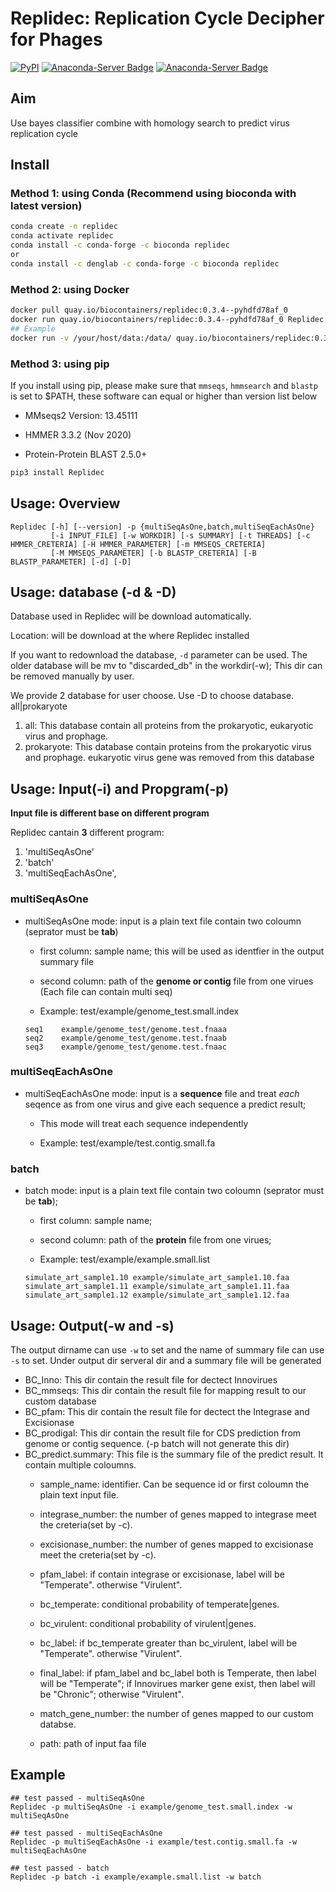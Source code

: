 # Replidec: Replication Cycle Decipher for Phages

[![PyPI](https://img.shields.io/pypi/v/Replidec.svg)](https://pypi.python.org/pypi/Replidec)
[![Anaconda-Server Badge](https://anaconda.org/bioconda/replidec/badges/version.svg)](https://anaconda.org/bioconda/replidec)
[![Anaconda-Server Badge](https://anaconda.org/bioconda/replidec/badges/downloads.svg)](https://anaconda.org/bioconda/replidec)

## Aim

Use bayes classifier combine with homology search to predict virus replication cycle

## Install

### Method 1: using Conda (Recommend using bioconda with latest version)

```bash
conda create -n replidec
conda activate replidec
conda install -c conda-forge -c bioconda replidec
or
conda install -c denglab -c conda-forge -c bioconda replidec
```

### Method 2: using Docker

```bash
docker pull quay.io/biocontainers/replidec:0.3.4--pyhdfd78af_0 
docker run quay.io/biocontainers/replidec:0.3.4--pyhdfd78af_0 Replidec -h
## Example
docker run -v /your/host/data:/data/ quay.io/biocontainers/replidec:0.3.4--pyhdfd78af_0 Replidec -i data/your_inputfile -p multiSeqEachAsOne -w data
```

### Method 3: using pip

If you install using pip, please make sure that `mmseqs`, `hmmsearch` and `blastp` is set to $PATH, these software can equal or higher than version list below

- MMseqs2 Version: 13.45111

- HMMER 3.3.2 (Nov 2020)

- Protein-Protein BLAST 2.5.0+

```bash
pip3 install Replidec
```

## Usage: Overview

```
Replidec [-h] [--version] -p {multiSeqAsOne,batch,multiSeqEachAsOne}
         [-i INPUT_FILE] [-w WORKDIR] [-s SUMMARY] [-t THREADS] [-c HMMER_CRETERIA] [-H HMMER_PARAMETER] [-m MMSEQS_CRETERIA]
         [-M MMSEQS_PARAMETER] [-b BLASTP_CRETERIA] [-B BLASTP_PARAMETER] [-d] [-D]
```
## Usage: database (-d & -D)

Database used in Replidec will be download automatically. 

Location: will be download at the where Replidec installed

If you want to redownload the database, `-d` parameter can be used. The older database will be mv to "discarded_db" in the workdir(-w); This dir can be removed manually by user.

We provide 2 database for user choose. Use -D to choose database. all|prokaryote

1. all: This database contain all proteins from the prokaryotic, eukaryotic
virus and prophage.
2. prokaryote: This database contain proteins from the prokaryotic virus and
prophage. eukaryotic virus gene was removed from this database

## Usage: Input(-i) and Propgram(-p)

**Input file is different base on different program**

Replidec cantain **3** different program:

1. 'multiSeqAsOne'
2. 'batch'
3. 'multiSeqEachAsOne',

### multiSeqAsOne
* multiSeqAsOne mode: input is a plain text file contain two coloumn (seprator must be **tab**)

    * first column: sample name; this will be used as identfier in the output summary file 
    
    * second column: path of the **genome or contig** file from one virues (Each file can contain multi seq)

    * Example: test/example/genome_test.small.index

    ```
    seq1    example/genome_test/genome.test.fnaaa
    seq2    example/genome_test/genome.test.fnaab
    seq3    example/genome_test/genome.test.fnaac
    ```

### multiSeqEachAsOne
* multiSeqEachAsOne mode: input is a **sequence** file and treat *each* seqence as from one virus and give each sequence a predict result;
    
    * This mode will treat each sequence independently

    * Example: test/example/test.contig.small.fa

### batch
* batch mode: input is a plain text file contain two coloumn (seprator must be **tab**);

    * first column: sample name;

    * second column: path of the **protein** file from one virues;

    * Example: test/example/example.small.list

    ```
    simulate_art_sample1.10 example/simulate_art_sample1.10.faa
    simulate_art_sample1.11 example/simulate_art_sample1.11.faa
    simulate_art_sample1.12 example/simulate_art_sample1.12.faa
    ```

## Usage: Output(-w and -s)
The output dirname can use `-w` to set and the name of summary file can use `-s` to set.
Under output dir serveral dir and a summary file will be generated
* BC_Inno: This dir contain the result file for dectect Innovirues
* BC_mmseqs: This dir contain the result file for mapping result to our custom database
* BC_pfam: This dir contain the result file for dectect the Integrase and Excisionase
* BC_prodigal: This dir contain the result file for CDS prediction from genome or contig sequence. (-p batch will not generate this dir)
* BC_predict.summary: This file is the summary file of the predict result. It contain multiple coloumns.
    * sample_name: identifier. Can be sequence id or first coloumn the plain text input file. 

    * integrase_number: the number of genes mapped to integrase meet the creteria(set by -c).

    * excisionase_number: the number of genes mapped to excisionase meet the creteria(set by -c).

    * pfam_label: if contain integrase or excisionase, label will be "Temperate". otherwise "Virulent".

    * bc_temperate: conditional probability of temperate|genes. 

    * bc_virulent: conditional probability of virulent|genes. 

    * bc_label: if bc_temperate greater than bc_virulent, label will be "Temperate". otherwise "Virulent".

    * final_label: if pfam_label and bc_label both is Temperate, then label will be "Temperate"; if Innovirues marker gene exist, then label will be "Chronic"; otherwise "Virulent".

    * match_gene_number:  the number of genes mapped to our custom databse.

    * path: path of input faa file

## Example
```
## test passed - multiSeqAsOne
Replidec -p multiSeqAsOne -i example/genome_test.small.index -w multiSeqAsOne

## test passed - multiSeqEachAsOne
Replidec -p multiSeqEachAsOne -i example/test.contig.small.fa -w multiSeqEachAsOne

## test passed - batch
Replidec -p batch -i example/example.small.list -w batch
```

